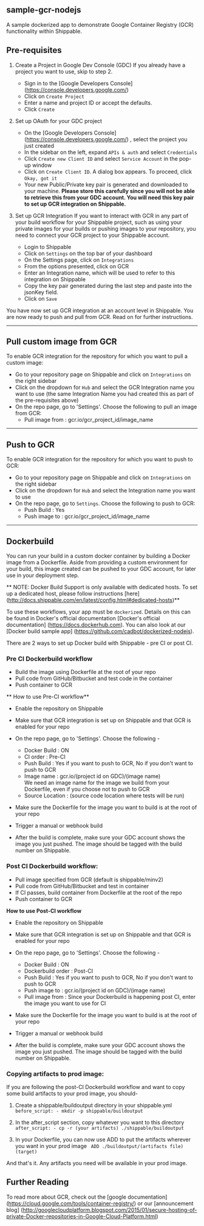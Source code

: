 
## sample-gcr-nodejs

A sample dockerized app to demonstrate Google Container Registry (GCR) functionality within Shippable.

## Pre-requisites 

1. Create a Project in Google Dev Console (GDC)
       If you already have a project you want to use, skip to step 2.
     * Sign in to the [Google Developers Console] (https://console.developers.google.com/)
     * Click on `Create Project`
     * Enter a name and project ID or accept the defaults.
     * Click `Create`

1. Set up OAuth for your GDC project
     * On the [Google Developers Console] (https://console.developers.google.com/) , select the project you just created
     * In the sidebar on the left, expand `APIs & auth` and select `Credentials`
     * Click `Create new Client ID` and select `Service Account` in the pop-up window
     * Click on `Create Client ID`. A dialog box appears. To proceed, click `Okay, got it`
     * Your new Public/Private key pair is generated and downloaded to your machine. **Please store this carefully since you will not be able to retrieve this from your GDC account. You will need this key pair to set up GCR integration on Shippable.**

1. Set up GCR Integration 
If you want to interact with GCR in any part of your build workflow for your Shippable project, such as using your private images for your builds or pushing images to your repository, you need to connect your GCR project to your Shippable account. 

    * Login to Shippable
    * Click on `Settings` on the top bar of your dashboard
    * On the Settings page, click on `Integrations`
    * From the options presented, click on GCR
    * Enter an Integration name, which will be used to refer to this integration on Shippable
    * Copy the key pair generated during the last step and paste into the jsonKey field.
    * Click on `Save`

You have now set up GCR integration at an account level in Shippable. You are now ready to push and pull from GCR. Read on for further instructions. 

-------
## Pull custom image from GCR
To enable GCR integration for the repository for which you want to pull a custom image:

* Go to your repository page on Shippable and click on `Integrations` on the right sidebar
* Click on the dropdown for `Hub` and select the GCR Integration name you want to use (the same Integration Name you had created this as part of the pre-requisites above)
* On the repo page, go to 'Settings'. Choose the following to pull an image from GCR:
     * Pull image from : gcr.io/gcr_project_id/image_name

-------

## Push to GCR
To enable GCR integration for the repository for which you want to push to GCR:

* Go to your repository page on Shippable and click on `Integrations` on the right sidebar
* Click on the dropdown for `Hub` and select the Integration name you want to use
* On the repo page, go to `Settings`. Choose the following to push to GCR:
    * Push Build : Yes
    * Push image to : gcr.io/gcr_project_id/image_name

-------

## Dockerbuild
You can run your build in a custom docker container by building a Docker image from a Dockerfile. Aside from providing a custom environment for your build, this image created can be pushed to your GDC account, for later use in your deployment step.

** NOTE: Docker Build Support is only available with dedicated hosts. To set up a dedicated host, please follow instructions [here] (http://docs.shippable.com/en/latest/config.html#dedicated-hosts)**

To use these workflows, your app must be `dockerized`. Details on this can be found in Docker's official documentation [Docker's official documentation] (https://docs.dockerhub.com). You can also look at our [Docker build sample app] (https://github.com/cadbot/dockerized-nodejs).

There are 2 ways to set up Docker build with Shippable - pre CI or post CI. 

### Pre CI Dockerbuild workflow

* Build the image using Dockerfile at the root of your repo
* Pull code from GitHub/Bitbucket and test code in the container
* Push container to GCR

** How to use Pre-CI workflow**
* Enable the repository on Shippable
* Make sure that GCR integration is set up on Shippable and that GCR is enabled for your repo
* On the repo page, go to 'Settings'. Choose the following -
    * Docker Build : ON
    * CI order : Pre-CI
    * Push Build : Yes if you want to push to GCR, No if you don't want to push to GCR 
    * Image name : gcr.io/(project id on GDC)/(image name)  
        We need an image name for the image we build from your Dockerfile, even if you choose not to push to GCR
    * Source Location : (source code location where tests will be run)
  
* Make sure the Dockerfile for the image you want to build is at the root of your repo
* Trigger a manual or webhook build
* After the build is complete, make sure your GDC account shows the image you just pushed. The image should be tagged with the build number on Shippable.

### Post CI Dockerbuild workflow: 

* Pull image specified from GCR (default is shippable/minv2)
* Pull code from GitHub/Bitbucket and test in container
* If CI passes, build container from Dockerfile at the root of the repo
* Push container to GCR

**How to use Post-CI workflow**
* Enable the repository on Shippable
* Make sure that GCR integration is set up on Shippable and that GCR is enabled for your repo
* On the repo page, go to 'Settings'. Choose the following -

   * Docker Build : ON
   * Dockerbuild order : Post-CI
   * Push Build : Yes if you want to push to GCR, No if you don't want to push to GCR 
   * Push image to : gcr.io/(project id on GDC)/(image name)  
   * Pull image from : Since your Dockerbuild is happening post CI, enter the image you want to use for CI

* Make sure the Dockerfile for the image you want to build is at the root of your repo
* Trigger a manual or webhook build
* After the build is complete, make sure your GDC account shows the image you just pushed. The image should be tagged with the build number on Shippable.

### Copying artifacts to prod image:

If you are following the post-CI Dockerbuild workflow and  want to copy some build artifacts to your prod image, you should-

1. Create a shippable/buildoutput directory in your shippable.yml
      ` before_script:
         - mkdir -p shippable/buildoutput`

1. In the after_script section, copy whatever you want to this directory
      `after_script:
         - cp -r (your artifacts) ./shippable/buildoutput`

1. In your Dockerfile, you can now use ADD to put the artifacts wherever you want in your prod image
    ` ADD ./buildoutput/(artifacts file) (target)`

And that's it. Any artifacts you need will be available in your prod image.

## Further Reading

To read more about GCR, check out the [google documentation] (https://cloud.google.com/tools/container-registry/) or our [announcement blog] (http://googlecloudplatform.blogspot.com/2015/01/secure-hosting-of-private-Docker-repositories-in-Google-Cloud-Platform.html)
